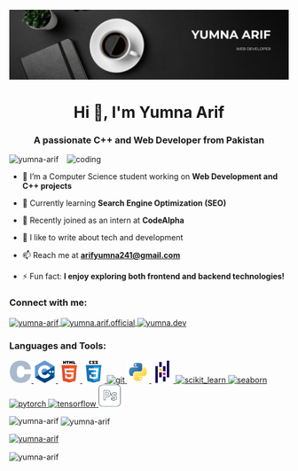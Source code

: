 ![logo](https://github.com/yumna-arif/Yumna-Arif/blob/main/yumna-arif.jpeg)
<h1 align="center">Hi 👋, I'm Yumna Arif</h1>
<h3 align="center">A passionate C++ and Web Developer from Pakistan</h3>

<img align="right" alt="coding" width="400" src="https://qph.cf2.quoracdn.net/main-qimg-270b7e36080565f95736692774b60b24">

<p align="left">
  <img src="https://komarev.com/ghpvc/?username=yumna-arif&label=Profile%20views&color=0e75b6&style=flat" alt="yumna-arif" />
</p>

- 🔭 I’m a Computer Science student working on **Web Development and C++ projects**

- 🌱 Currently learning **Search Engine Optimization (SEO)**

- 🤝 Recently joined as an intern at **CodeAlpha**

- 📄 I like to write about tech and development

- 📫 Reach me at **arifyumna241@gmail.com**

- ⚡ Fun fact: **I enjoy exploring both frontend and backend technologies!**

<h3 align="left">Connect with me:</h3>
<p align="left">
  <a href="https://linkedin.com/in/yumna-arif-" target="blank">
    <img align="center" src="https://raw.githubusercontent.com/rahuldkjain/github-profile-readme-generator/master/src/images/icons/Social/linked-in-alt.svg" alt="yumna-arif" height="30" width="40" />
  </a>
  <a href="https://fb.com/Yumna.10048" target="blank">
    <img align="center" src="https://raw.githubusercontent.com/rahuldkjain/github-profile-readme-generator/master/src/images/icons/Social/facebook.svg" alt="yumna.arif.official" height="30" width="40" />
  </a>
  <a href="https://instagram.com/Yumna.10" target="blank">
    <img align="center" src="https://raw.githubusercontent.com/rahuldkjain/github-profile-readme-generator/master/src/images/icons/Social/instagram.svg" alt="yumna.dev" height="30" width="40" />
  </a>
</p>

<h3 align="left">Languages and Tools:</h3>
<p align="left">
  <a href="https://www.cprogramming.com/" target="_blank" rel="noreferrer">
    <img src="https://raw.githubusercontent.com/devicons/devicon/master/icons/c/c-original.svg" alt="c" width="40" height="40"/>
  </a>
  <a href="https://www.w3schools.com/cpp/" target="_blank" rel="noreferrer">
    <img src="https://raw.githubusercontent.com/devicons/devicon/master/icons/cplusplus/cplusplus-original.svg" alt="cplusplus" width="40" height="40"/>
  </a>
  <a href="https://www.w3schools.com/html/" target="_blank" rel="noreferrer">
    <img src="https://raw.githubusercontent.com/devicons/devicon/master/icons/html5/html5-original-wordmark.svg" alt="html5" width="40" height="40"/>
  </a>
  <a href="https://www.w3schools.com/css/" target="_blank" rel="noreferrer">
    <img src="https://raw.githubusercontent.com/devicons/devicon/master/icons/css3/css3-original-wordmark.svg" alt="css3" width="40" height="40"/>
  </a>
  <a href="https://git-scm.com/" target="_blank" rel="noreferrer">
    <img src="https://www.vectorlogo.zone/logos/git-scm/git-scm-icon.svg" alt="git" width="40" height="40"/>
  </a>
  <a href="https://www.python.org" target="_blank" rel="noreferrer">
    <img src="https://raw.githubusercontent.com/devicons/devicon/master/icons/python/python-original.svg" alt="python" width="40" height="40"/>
  </a>
  <a href="https://pandas.pydata.org/" target="_blank" rel="noreferrer">
    <img src="https://raw.githubusercontent.com/devicons/devicon/2ae2a900d2f041da66e950e4d48052658d850630/icons/pandas/pandas-original.svg" alt="pandas" width="40" height="40"/>
  </a>
  <a href="https://scikit-learn.org/" target="_blank" rel="noreferrer">
    <img src="https://upload.wikimedia.org/wikipedia/commons/0/05/Scikit_learn_logo_small.svg" alt="scikit_learn" width="40" height="40"/>
  </a>
  <a href="https://seaborn.pydata.org/" target="_blank" rel="noreferrer">
    <img src="https://seaborn.pydata.org/_images/logo-mark-lightbg.svg" alt="seaborn" width="40" height="40"/>
  </a>
  <a href="https://pytorch.org/" target="_blank" rel="noreferrer">
    <img src="https://www.vectorlogo.zone/logos/pytorch/pytorch-icon.svg" alt="pytorch" width="40" height="40"/>
  </a>
  <a href="https://www.tensorflow.org" target="_blank" rel="noreferrer">
    <img src="https://www.vectorlogo.zone/logos/tensorflow/tensorflow-icon.svg" alt="tensorflow" width="40" height="40"/>
  </a>
  <a href="https://www.photoshop.com/en" target="_blank" rel="noreferrer">
    <img src="https://raw.githubusercontent.com/devicons/devicon/master/icons/photoshop/photoshop-line.svg" alt="photoshop" width="40" height="40"/>
  </a>
</p>

<p><img align="left" src="https://github-readme-stats.vercel.app/api/top-langs?username=yumna-arif&show_icons=true&locale=en&layout=compact" alt="yumna-arif" /></p>

<p>&nbsp;<img align="center" src="https://github-readme-stats.vercel.app/api?username=yumna-arif&show_icons=true&locale=en" alt="yumna-arif" /></p>

<p align="left">
  <a href="https://github.com/ryo-ma/github-profile-trophy">
    <img src="https://github-profile-trophy.vercel.app/?username=yumna-arif" alt="yumna-arif" />
  </a>
</p>

<p><img align="center" src="https://github-readme-streak-stats.herokuapp.com/?user=yumna-arif&" alt="yumna-arif" /></p>
